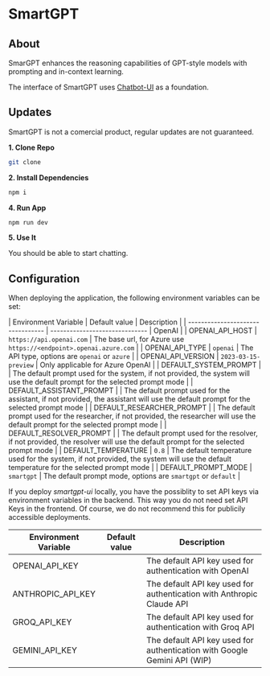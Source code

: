 # SmartGPT

## About

SmarGPT enhances the reasoning capabilities of GPT-style models with prompting and in-context learning.



The interface of SmartGPT uses [Chatbot-UI](https://github.com/mckaywrigley/chatbot-ui) as a foundation.

## Updates

SmartGPT is not a comercial product, regular updates are not guaranteed.

**1. Clone Repo**

```bash
git clone 
```

**2. Install Dependencies**

```bash
npm i
```

**4. Run App**

```bash
npm run dev
```

**5. Use It**

You should be able to start chatting.

## Configuration

When deploying the application, the following environment variables can be set:

| Environment Variable              | Default value                  | Description                                                                                                                               |
| --------------------------------- | ------------------------------ | OpenAI                                                                                   |
| OPENAI_API_HOST                   | `https://api.openai.com`       | The base url, for Azure use `https://<endpoint>.openai.azure.com`                                                                         |
| OPENAI_API_TYPE                   | `openai`                       | The API type, options are `openai` or `azure`                                                                                             |
| OPENAI_API_VERSION                | `2023-03-15-preview`           | Only applicable for Azure OpenAI                                                                                                          |
| DEFAULT_SYSTEM_PROMPT             |                                | The default prompt used for the system, if not provided, the system will use the default prompt for the selected prompt mode               |
| DEFAULT_ASSISTANT_PROMPT          |                                | The default prompt used for the assistant, if not provided, the assistant will use the default prompt for the selected prompt mode        |
| DEFAULT_RESEARCHER_PROMPT         |                                | The default prompt used for the researcher, if not provided, the researcher will use the default prompt for the selected prompt mode      |
| DEFAULT_RESOLVER_PROMPT           |                                | The default prompt used for the resolver, if not provided, the resolver will use the default prompt for the selected prompt mode          |
| DEFAULT_TEMPERATURE               | `0.8`                          | The default temperature used for the system, if not provided, the system will use the default temperature for the selected prompt mode    |
| DEFAULT_PROMPT_MODE               | `smartgpt`                     | The default prompt mode, options are `smartgpt` or `default`                                                                                 |

If you deploy *smartgpt-ui* locally, you have the possiblity to set API keys via environment variables in the backend. This way you do not need set API Keys in the frontend. 
Of course, we do not recommend this for publicily accessible deployments.

| Environment Variable              | Default value                  | Description                                                                                                                               |
| --------------------------------- | ------------------------------ | ----------------------------------------------------------------------------------------------------------------------------------------- |
| OPENAI_API_KEY                    |                                | The default API key used for authentication with OpenAI        |                                                                           |
| ANTHROPIC_API_KEY                    |                                | The default API key used for authentication with Anthropic Claude API |
| GROQ_API_KEY                    |                                | The default API key used for authentication with Groq API  |
| GEMINI_API_KEY                    |                                | The default API key used for authentication with Google Gemini API (WIP)  |

   